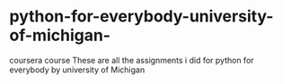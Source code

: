 # python-for-everybody-university-of-michigan-
coursera course
These are all the assignments i did for python for everybody by university of Michigan
